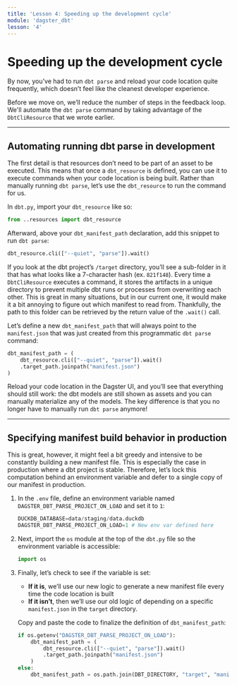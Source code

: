 ```yaml
---
title: 'Lesson 4: Speeding up the development cycle'
module: 'dagster_dbt'
lesson: '4'
---
```


# Speeding up the development cycle

By now, you’ve had to run `dbt parse` and reload your code location quite frequently, which doesn’t feel like the cleanest developer experience.

Before we move on, we’ll reduce the number of steps in the feedback loop. We'll automate the `dbt parse` command by taking advantage of the `DbtCliResource` that we wrote earlier.

---

## Automating running dbt parse in development

The first detail is that resources don’t need to be part of an asset to be executed. This means that once a `dbt_resource` is defined, you can use it to execute commands when your code location is being built. Rather than manually running `dbt parse`, let’s use the `dbt_resource` to run the command for us.

In `dbt.py`, import your `dbt_resource` like so:

```python
from ..resources import dbt_resource
```

Afterward, above your `dbt_manifest_path` declaration, add this snippet to run `dbt parse`:

```python
dbt_resource.cli(["--quiet", "parse"]).wait()
```

If you look at the dbt project’s `/target` directory, you’ll see a sub-folder in it that has what looks like a 7-character hash (ex. `821f148`). Every time a `DbtCliResource` executes a command, it stores the artifacts in a unique directory to prevent multiple dbt runs or processes from overwriting each other. This is great in many situations, but in our current one, it would make it a bit annoying to figure out which manifest to read from. Thankfully, the path to this folder can be retrieved by the return value of the `.wait()` call.

Let’s define a new `dbt_manifest_path` that will always point to the `manifest.json` that was just created from this programmatic `dbt parse` command:

```python
dbt_manifest_path = (
    dbt_resource.cli(["--quiet", "parse"]).wait()
    .target_path.joinpath("manifest.json")
)
```

Reload your code location in the Dagster UI, and you’ll see that everything should still work: the dbt models are still shown as assets and you can manually materialize any of the models. The key difference is that you no longer have to manually run `dbt parse` anymore!

---

## Specifying manifest build behavior in production

This is great, however, it might feel a bit greedy and intensive to be constantly building a new manifest file. This is especially the case in production where a dbt project is stable. Therefore, let’s lock this computation behind an environment variable and defer to a single copy of our manifest in production.

1. In the `.env` file, define an environment variable named `DAGSTER_DBT_PARSE_PROJECT_ON_LOAD` and set it to `1`:

   ```python
   DUCKDB_DATABASE=data/staging/data.duckdb
   DAGSTER_DBT_PARSE_PROJECT_ON_LOAD=1 # New env var defined here
   ```

2. Next, import the `os` module at the top of the `dbt.py` file so the environment variable is accessible:

   ```python
   import os
   ```

3. Finally, let’s check to see if the variable is set:

   - **If it is**, we’ll use our new logic to generate a new manifest file every time the code location is built
   - **If it isn’t**, then we’ll use our old logic of depending on a specific `manifest.json` in the `target` directory.

   Copy and paste the code to finalize the definition of `dbt_manifest_path`:

   ```python
   if os.getenv("DAGSTER_DBT_PARSE_PROJECT_ON_LOAD"):
       dbt_manifest_path = (
           dbt_resource.cli(["--quiet", "parse"]).wait()
           .target_path.joinpath("manifest.json")
       )
   else:
       dbt_manifest_path = os.path.join(DBT_DIRECTORY, "target", "manifest.json")
   ```
